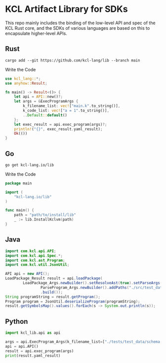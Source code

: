 # KCL Artifact Library for SDKs

This repo mainly includes the binding of the low-level API and spec of the KCL Rust core, and the SDKs of various languages are based on this to encapsulate higher-level APIs.

## Rust

```shell
cargo add --git https://github.com/kcl-lang/lib --branch main
```

Write the Code

```rust
use kcl_lang::*;
use anyhow::Result;

fn main() -> Result<()> {
    let api = API::new()?;
    let args = &ExecProgramArgs {
        k_filename_list: vec!["main.k".to_string()],
        k_code_list: vec!["a = 1".to_string()],
        ..Default::default()
    };
    let exec_result = api.exec_program(args)?;
    println!("{}", exec_result.yaml_result);
    Ok(())
}
```

## Go

```shell
go get kcl-lang.io/lib
```

Write the Code

```go
package main

import (
	"kcl-lang.io/lib"
)

func main() {
    path = "path/to/install/lib"
    _ := lib.InstallKclvm(path)
}
```

## Java

```java
import com.kcl.api.API;
import com.kcl.api.Spec.*;
import com.kcl.ast.Program;
import com.kcl.util.JsonUtil;

API api = new API();
LoadPackage_Result result = api.loadPackage(
        LoadPackage_Args.newBuilder().setResolveAst(true).setParseArgs(
                ParseProgram_Args.newBuilder().addPaths("./src/test_data/schema.k").build())
                .build());
String programString = result.getProgram();
Program program = JsonUtil.deserializeProgram(programString);
result.getSymbolsMap().values().forEach(s -> System.out.println(s));
```

## Python

```python
import kcl_lib.api as api

args = api.ExecProgram_Args(k_filename_list=["./tests/test_data/schema.k"])
api = api.API()
result = api.exec_program(args)
print(result.yaml_result)
```
